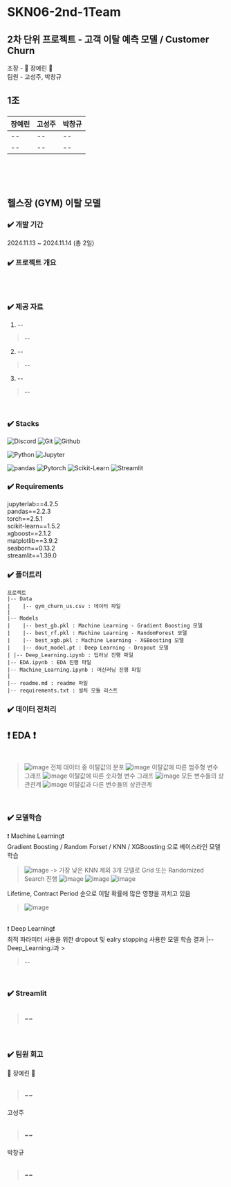 # SKN06-2nd-1Team
## 2차 단위 프로젝트 - 고객 이탈 예측 모델 / Customer Churn  </br>
조장 - :crown: 장예린 :crown: </br>
팀원 - 고성주, 박창규 </br>

## 1조
###
| 장예린 | 고성주 | 박창규 |
| -- | -- | -- |
| -- | -- | -- |
| -- | -- | -- |

</br></br></br>

##  헬스장 (GYM) 이탈 모델

### ✔️ 개발 기간
2024.11.13 ~ 2024.11.14 (총 2일)
</br>

### ✔️ 프로젝트 개요

</br>

</br>


### ✔️ 제공 자료
1. --
> --

2. --
> --

3. --
> --

</br>


### ✔️ Stacks
![Discord](https://img.shields.io/badge/discord-5865F2?style=for-the-badge&logo=discord&logoColor=white)
![Git](https://img.shields.io/badge/Git-F05032?style=for-the-badge&logo=Git&logoColor=white)
![Github](https://img.shields.io/badge/GitHub-181717?style=for-the-badge&logo=GitHub&logoColor=white)

![Python](https://img.shields.io/badge/python-3776AB?style=for-the-badge&logo=python&logoColor=white) 
![Jupyter](https://img.shields.io/badge/jupyter-F37626?style=for-the-badge&logo=jupyter&logoColor=white) 

![pandas](https://img.shields.io/badge/pandas-150458?style=for-the-badge&logo=pandas&logoColor=white)
![Pytorch](https://img.shields.io/badge/pytorch-EE4C2C?style=for-the-badge&logo=pytorch&logoColor=white) 
![Scikit-Learn](https://img.shields.io/badge/scikitlearn-F7931E?style=for-the-badge&logo=scikitlearn&logoColor=white) 
![Streamlit](https://img.shields.io/badge/streamlit-FF4B4B?style=for-the-badge&logo=streamlit&logoColor=white) 



### ✔️ Requirements

jupyterlab==4.2.5
</br>
pandas==2.2.3
</br>
torch==2.5.1
</br>
scikit-learn==1.5.2
</br>
xgboost==2.1.2
</br>
matplotlib==3.9.2
</br>
seaborn==0.13.2
</br>
streamlit==1.39.0
</br>


### ✔️ 폴더트리
```
프로젝트
|-- Data 
|    |-- gym_churn_us.csv : 데이터 파일
| 
|-- Models
|    |-- best_gb.pkl : Machine Learning - Gradient Boosting 모델
|    |-- best_rf.pkl : Machine Learning - RandomForest 모델
|    |-- best_xgb.pkl : Machine Learning - XGBoosting 모델
|    |-- dout_model.pt : Deep Learning - Dropout 모델
| |-- Deep_Learning.ipynb : 딥러닝 진행 파일
|-- EDA.ipynb : EDA 진행 파일
|-- Machine_Learning.ipynb : 머신러닝 진행 파일
|
|-- readme.md : readme 파일
|-- requirements.txt : 설치 모듈 리스트
```
### ✔️ 데이터 전처리 
❗️ EDA ❗️</br>
</br>
--
>![image](https://github.com/user-attachments/assets/9d30fe05-9959-4c33-9088-2ad49246b116)
 전체 데이터 중 이탈값의 분포
> ![image](https://github.com/user-attachments/assets/aaee7505-cd6f-4823-a096-cc4ef2b1dd3b)
 이탈값에 따른 범주형 변수 그래프
> ![image](https://github.com/user-attachments/assets/1ffb4f9a-4908-4bc8-ba6a-e7fa52f6039d)
 이탈값에 따른 숫자형 변수 그래프
> ![image](https://github.com/user-attachments/assets/d8c2914d-ea58-4a19-b164-7fa775dfa032)
 모든 변수들의 상관관계
> ![image](https://github.com/user-attachments/assets/8f6c5af3-b994-46e0-9a4a-6044f3969363)
 이탈값과 다른 변수들의 상관관계
</br>
 
### ✔️ 모델학습
❗️ Machine Learning❗️ </br>
   Gradient Boosting / Random Forset / KNN / XGBoosting 으로 베이스라인 모델 학습
   > ![image](https://github.com/user-attachments/assets/7a35034b-ba86-493c-a8ec-f6a2a68f1b50)
   -> 가장 낮은 KNN 제외 3개 모델로 Grid 또는 Randomized Search 진행
   >![image](https://github.com/user-attachments/assets/a2ae3675-4336-4fab-8bdb-6265a3f7f5ab)
   > ![image](https://github.com/user-attachments/assets/500b1ecc-4f4a-4ce8-a8ab-91df350e56fd)
   >![image](https://github.com/user-attachments/assets/6aef44de-7cc7-43d1-9c77-10ac884c44d6)
> 
   Lifetime, Contract Period 순으로 이탈 확률에 많은 영향을 끼치고 있음
> 
   > ![image](https://github.com/user-attachments/assets/6a2fa6ba-4732-4c8d-9d13-b73b21fa1695)
</br>
❗️ Deep Learning❗️ </br>
    최적 파라미터 사용을 위한 dropout 및 ealry stopping 사용한 모델 학습 결과
|-- Deep_Learning.i과
> 



   > --
   > 
</br>

### ✔️ Streamlit
   > --
   > --
   > 
</br>


### ✔️ 팀원 회고

:crown: 장예린 :crown:
> --
> --
> 
고성주
> --
> --
> 
박창규
> --
> --
>
